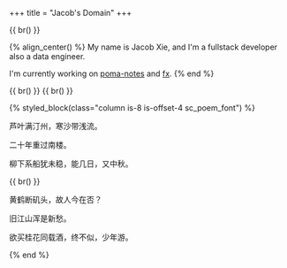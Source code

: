 +++
title = "Jacob's Domain"
+++

{{ br() }}

{% align_center() %}
My name is Jacob Xie, and I'm a fullstack developer also a data engineer.

I'm currently working on [poma-notes](https://github.com/Jacobbishopxy/poma-notes) and [fx](https://github.com/Jacobbishopxy/fx).
{% end %}

{{ br() }}
{{ br() }}

{% styled_block(class="column is-8 is-offset-4 sc_poem_font") %}

芦叶满汀州，寒沙带浅流。

二十年重过南楼。

柳下系船犹未稳，能几日，又中秋。

{{ br() }}

黄鹤断矶头，故人今在否？

旧江山浑是新愁。

欲买桂花同载酒，终不似，少年游。

{% end %}
